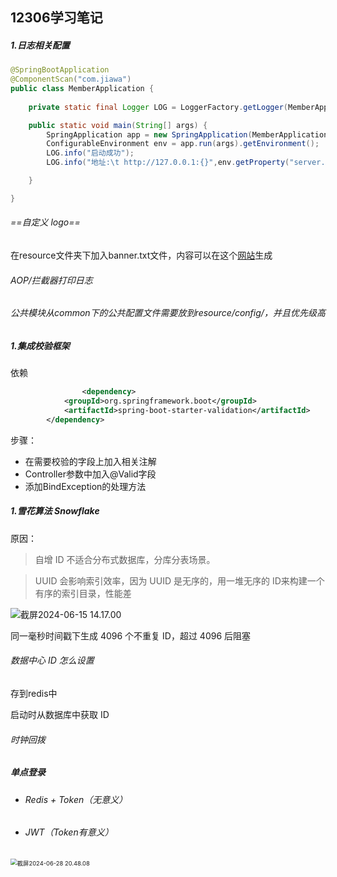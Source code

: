 ## 12306学习笔记

##### 1.日志相关配置

```java
@SpringBootApplication
@ComponentScan("com.jiawa")
public class MemberApplication {
	
	private static final Logger LOG = LoggerFactory.getLogger(MemberApplication.class);

	public static void main(String[] args) {
		SpringApplication app = new SpringApplication(MemberApplication.class);
		ConfigurableEnvironment env = app.run(args).getEnvironment();
		LOG.info("启动成功");
		LOG.info("地址:\t http://127.0.0.1:{}",env.getProperty("server.port"));

	}

}
```

###### ==自定义 logo==

在resource文件夹下加入banner.txt文件，内容可以在这个[网站](https://bootschool.net/ascii)生成

###### AOP/拦截器打印日志

###### 公共模块从common下的公共配置文件需要放到resource/config/，并且优先级高







##### 1.集成校验框架

依赖

```xml
				<dependency>
            <groupId>org.springframework.boot</groupId>
            <artifactId>spring-boot-starter-validation</artifactId>
        </dependency>

```

步骤：

- 在需要校验的字段上加入相关注解
- Controller参数中加入@Valid字段
- 添加BindException的处理方法

##### 1.雪花算法 Snowflake

 原因：

> 自增 ID 不适合分布式数据库，分库分表场景。

> UUID 会影响索引效率，因为 UUID 是无序的，用一堆无序的 ID来构建一个有序的索引目录，性能差

![截屏2024-06-15 14.17.00](/Users/zhangliuxiao/Documents/JavaCode/train/assets/雪花算法.png)

同一毫秒时间戳下生成 4096 个不重复 ID，超过 4096 后阻塞

###### 数据中心 ID 怎么设置

存到redis中

启动时从数据库中获取 ID 

###### 时钟回拨





##### 单点登录

- ###### Redis + Token（无意义）



- ###### JWT（Token有意义）

<img src="/Users/zhangliuxiao/Documents/JavaCode/train/assets/截屏2024-06-28 20.48.08.png" alt="截屏2024-06-28 20.48.08" style="zoom: 67%;" />

